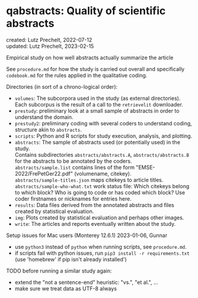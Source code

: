 # qabstracts: Quality of scientific abstracts

created: Lutz Prechelt, 2022-07-12  
updated: Lutz Prechelt, 2023-02-15

Empirical study on how well abstracts actually summarize the article

See `procedure.md` for how the study is carried out overall and specifically
`codebook.md` for the rules applied in the qualitative coding.

Directories (in sort of a chrono-logical order):

- `volumes`:
  The subcorpora used in the study (as external directories).
  Each subcorpus is the result of a call to the `retrievelit` downloader.
- `prestudy`:
  preliminary look at a small sample of abstracts in order
  to understand the domain.
- `prestudy2`:
  preliminary coding with several coders to understand coding, structure akin to `abstracts`.
- `scripts`:
  Python and R scripts for study execution, analysis, and plotting.
- `abstracts`:
  The sample of abstracts used (or potentially used) in the study.  
  Contains subdirectories `abstracts/abstracts.A`, `abstracts/abstracts.B` for the abstracts to be
  annotated by the coders.    
  `abstracts/sample.list` contains lines of the form "EMSE-2022/FrePetGer22.pdf" (volumename, citekey).  
  `abstracts/sample-titles.json` maps citekeys to article titles.  
  `abstracts/sample-who-what.txt` work status file: Which citekeys belong to which block?
  Who is going to code or has coded which block?
  Use coder firstnames or nicknames for entries here.
- `results`: 
  Data files derived from the annotated abstracts and files created by statistical evaluation.
- `img`:
  Plots created by statistical evaluation and perhaps other images.
- `write`:
  The articles and reports eventually written about the study.
  
Setup issues for Mac users (Monterey 12.6.1) 2023-01-06, Gunnar
- use `python3` instead of `python` when running scripts, see `procedure.md`.
- if scripts fail with python issues, run `pip3 install -r requirements.txt` (use 'homebrew' if pip isn't already installed')

TODO before running a similar study again:
- extend the "not a sentence-end" heuristic:
  "vs.", "et al.", ...
- make sure we treat data as UTF-8 always
